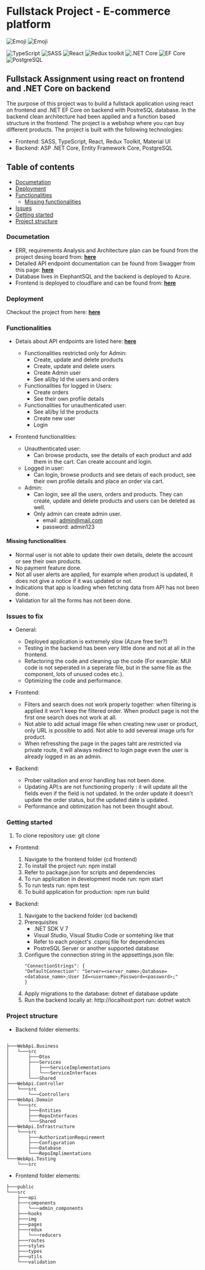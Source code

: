 # Fullstack Project - E-commerce platform

![Emoji](https://img.shields.io/badge/IN_PROGRESS-YES-red)
![Emoji](https://img.shields.io/badge/author-MI-blue)

![TypeScript](https://img.shields.io/badge/TypeScript-v.4-green)
![SASS](https://img.shields.io/badge/SASS-v.4-hotpink)
![React](https://img.shields.io/badge/React-v.18-blue)
![Redux toolkit](https://img.shields.io/badge/Redux-v.1.9-brown)
![.NET Core](https://img.shields.io/badge/.NET%20Core-v.7-purple)
![EF Core](https://img.shields.io/badge/EF%20Core-v.7-cyan)
![PostgreSQL](https://img.shields.io/badge/PostgreSQL-v.14-darkblue)

## Fullstack Assignment using react on frontend and .NET Core on backend

The purpose of this project was to build a fullstack application using react on frontend and .NET EF Core on backend with PostreSQL database. In the backend clean architecture had been applied and a function based structure in the frontend. The project is a webshop where you can buy different products. The project is built with the following technologies:

- Frontend: SASS, TypeScript, React, Redux Toolkit, Material UI
- Backend: ASP .NET Core, Entity Framework Core, PostgreSQL

## Table of contents

- [Documetation](#documetation)
- [Deployment](#deployment)
- [Functionalities](#functionalities)
  - [Missing functionalities](#missing-functionalities)
- [Issues](#issues-to-fix)
- [Getting started](#getting-started)
- [Project structure](#project-structure)

### Documetation

- ERR, requirements Analysis and Architecture plan can be found from the project desing board from: **[here](https://miro.com/app/board/uXjVMxMsI9Y=/?share_link_id=849947316130)**
- Detailed API endpoint documentation can be found from Swagger from this page: **[here](https://mi-eshop.azurewebsites.net/swagger/index.html)**
- Database lives in ElephantSQL and the backend is deployed to Azure.
- Frontend is deployed to cloudflare and can be found from: **[here](https://532962c3.frontend-1rn.pages.dev/)**

### Deployment

Checkout the project from here: **[here](https://532962c3.frontend-1rn.pages.dev/)**

### Functionalities

- Detais about API endpoints are listed here: **[here](https://mi-eshop.azurewebsites.net/swagger/index.html)**

  - Functionalities restricted only for Admin:
    - Create, update and delete products
    - Create, update and delete users
    - Create Admin user
    - See all/by Id the users and orders
  - Functionalities for logged in Users:
    - Create orders
    - See their own profile details
  - Functionalities for unauthenticated user:
    - See all/by Id the products
    - Create new user
    - Login

- Frontend functionalities:

  - Unauthenticated user:
    - Can browse products, see the details of each product and add them in the cart. Can create account and login.
  - Logged in user:
    -  Can login, browse products and see detais of each product, see their own profile details and place an order via cart.
  - Admin:
    - Can login, see all the users, orders and products. They can create, update and delete products and users can be deleted as well.
    - Only admin can create admin user.
      - email: admin@mail.com
      - password: admin123

#### Missing functionalities

- Normal user is not able to update their own details, delete the account or see their own products.
- No payment feature done.
- Not all user alerts are applied, for example when product is updated, it does not give a notice if it was updated or not.
- Indications that app is loading when fetching data from API has not been done.
- Validation for all the forms has not been done.

### Issues to fix

- General:

  - Deployed application is extremely slow (Azure free tier?)
  - Testing in the backend has been very little done and not at all in the frontend.
  - Refactoring the code and cleaning up the code (For example: MUI code is not seperated in a seperate file, but in the same file as the component, lots of unused codes etc.).
  - Optimizing the code and performance.

- Frontend:

  - Filters and search does not work properly together: when filtering is applied it won't keep the filtered order. When product page is not the first one search does not work at all.
  - Not able to add actual image file when creating new user or product, only URL is possible to add. Not able to add severeal image urls for product.
  - When refresshing the page in the pages taht are restricted via private route, it will always redirect to login page even the user is already logged in as an admin.

- Backend:
  - Prober valitadion and error handling has not been done.
  - Updating API:s are not functioning properly : it will update all the fields even if the field is not updated. In the order update it doesn't update the order status, but the updated date is updated.
  - Performance and obtimization has not been thought about.

### Getting started

1.  To clone repository use: git clone

- Frontend:

  1.  Navigate to the frontend folder (cd frontend)
  2.  To install the project run: npm install
  3.  Refer to package.json for scripts and dependencies
  4.  To run application in development mode run: npm start
  5.  To run tests run: npm test
  6.  To build application for production: npm run build

- Backend:
  1.  Navigate to the backend folder (cd backend)
  2.  Prerequisites
      - .NET SDK V 7
      - Visual Studio, Visual Studio Code or somtehing like that
      - Refer to each project's .csproj file for dependencies
      - PostreSQL Server or another supported database
  3.  Configure the connection string in the appsettings.json file:
      ```
      "ConnectionStrings": {
      "DefaultConnection": "Server=<server_name>;Database=<database_name>;User Id=<username>;Password=<password>;"
      }
      ```
  4.  Apply migrations to the database: dotnet ef database update
  5.  Run the backend locally at: http://localhost:port run: dotnet watch

### Project structure

- Backend folder elements:

```

├───WebApi.Business
│   └───src
│       ├───Dtos
│       ├───Services
│       │   ├───ServiceImplementations
│       │   └───ServiceInterfaces
│       └───Shared
├───WebApi.Controller
│   └───src
│       └───Controllers
├───WebApi.Domain
│   └───src
│       ├───Entities
│       ├───RepoInterfaces
│       └───Shared
├───WebApi.Infrastructure
│   └───src
│       ├───AuthorizationRequirement
│       ├───Configuration
│       ├───Database
│       └───RepoImplimentations
└───WebApi.Testing
    └───src
```

- Frontend folder elements:

```
├───public
└───src
    ├───api
    ├───components
    │   └───admin_components
    ├───hooks
    ├───img
    ├───pages
    ├───redux
    │   └───reducers
    ├───routes
    ├───styles
    ├───types
    ├───utils
    └───validation
```

